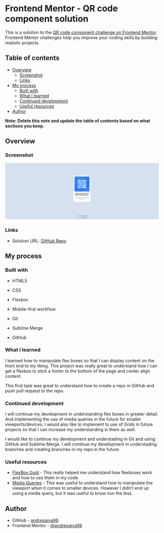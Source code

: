 # Frontend Mentor - QR code component solution

This is a solution to the [QR code component challenge on Frontend Mentor](https://www.frontendmentor.io/challenges/qr-code-component-iux_sIO_H). Frontend Mentor challenges help you improve your coding skills by building realistic projects. 

## Table of contents

- [Overview](#overview)
  - [Screenshot](#screenshot)
  - [Links](#links)
- [My process](#my-process)
  - [Built with](#built-with)
  - [What I learned](#what-i-learned)
  - [Continued development](#continued-development)
  - [Useful resources](#useful-resources)
- [Author](#author)

**Note: Delete this note and update the table of contents based on what sections you keep.**

## Overview

### Screenshot

![](./images/screenshot.png)

### Links

- Solution URL: [GitHub Repo](https://github.com/andrepaiva96/qr-code-component-fm)

## My process

### Built with

- HTML5
- CSS
- Flexbox
- Mobile-first workflow
- Git

- Sublime Merge
- GitHub

### What I learned

I learned how to manipulate flex boxes so that I can display content on the front end to my liking.
This project was really great to understand how I can get a flexbox to stick a footer to the bottom of the page and center align content.

This first task was great to understand how to create a repo in GitHub and push pull request to the repo.

### Continued development

I will continue my development in understanding flex boxes in greater detail. And implementing the use of media queries in the future for smaller viewports/devices.
I would also like to implement to use of Grids in future projects so that I can increase my understanding in them as well.

I would like to continue my development and understading in Git and using GitHub and Sublime Merge. I will continue my development in understading branches and creating branches in my repo in the future.

### Useful resources

- [FlexBox Guid](https://css-tricks.com/snippets/css/a-guide-to-flexbox/) - This really helped me understand how flexboxes work and how to use them in my code.
- [Media Queries](https://css-tricks.com/snippets/css/media-queries-for-standard-devices/) - This was useful to understand how to manipulate the viewport when it comes to smaller devices. However I didn't end up using a media query, but it was useful to know nun the less.

## Author

- GitHub - [andrepaiva96](https://github.com/andrepaiva96)
- Frontend Mentor - [@andrepaiva96](https://www.frontendmentor.io/profile/andrepaiva96)